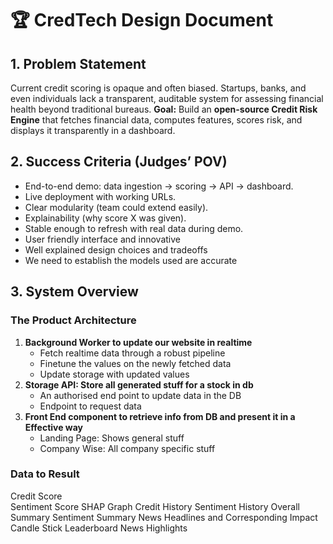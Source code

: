 # 🏆 CredTech Design Document

## 1. Problem Statement

Current credit scoring is opaque and often biased. Startups, banks, and even individuals lack a transparent, auditable system for assessing financial health beyond traditional bureaus.
**Goal:** Build an **open-source Credit Risk Engine** that fetches financial data, computes features, scores risk, and displays it transparently in a dashboard.


## 2. Success Criteria (Judges’ POV)

* End-to-end demo: data ingestion → scoring → API → dashboard.
* Live deployment with working URLs.
* Clear modularity (team could extend easily).
* Explainability (why score X was given).
* Stable enough to refresh with real data during demo.
* User friendly interface and innovative
* Well explained design choices and tradeoffs
* We need to establish the models used are accurate

## 3. System Overview

### The Product Architecture

1. **Background Worker to update our website in realtime**  
    * Fetch realtime data through a robust pipeline
    * Finetune the values on the newly fetched data
    * Update storage with updated values
2. **Storage API: Store all generated stuff for a stock in db**
    * An authorised end point to update data in the DB
    * Endpoint to request data
3. **Front End component to retrieve info from DB and present it in a Effective way**
    * Landing Page: Shows general stuff
    * Company Wise: All company specific stuff

### Data to Result
Credit Score  
Sentiment Score
SHAP Graph
Credit History
Sentiment History
Overall Summary
Sentiment Summary
News Headlines and Corresponding Impact
Candle Stick
Leaderboard
News Highlights


